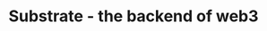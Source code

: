 ---
id: what-is-substrate
title: Substrate - the backend of web3
sidebar_label: What is Substrate?
description: Learn what Substrate it is, and why it's the future of building infrastructure in web3.
---